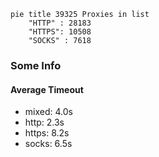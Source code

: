 
```mermaid
pie title 39325 Proxies in list
    "HTTP" : 28183
    "HTTPS": 10508
    "SOCKS" : 7618
```

### Some Info
#### Average Timeout

- mixed: 4.0s
- http: 2.3s
- https: 8.2s
- socks: 6.5s
